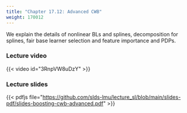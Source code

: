 ```yaml
---
title: "Chapter 17.12: Advanced CWB"
weight: 170012
---
```

We explain the details of nonlinear BLs and splines, decomposition for splines, fair base learner selection and feature importance and PDPs.

<!--more-->

### Lecture video

{{< video id="3RnpVW8uDzY" >}}

### Lecture slides

{{< pdfjs file="https://github.com/slds-lmu/lecture_sl/blob/main/slides-pdf/slides-boosting-cwb-advanced.pdf" >}}
